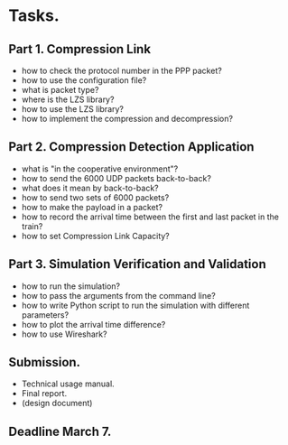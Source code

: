 

# Tasks.

## Part 1. Compression Link 
- how to check the protocol number in the PPP packet?
- how to use the configuration file? 
- what is packet type? 
- where is the LZS library? 
- how to use the LZS library?
- how to implement the compression and decompression? 

## Part 2. Compression Detection Application 
- what is "in the cooperative environment"?
- how to send the 6000 UDP packets back-to-back? 
- what does it mean by back-to-back?
- how to send two sets of 6000 packets? 
- how to make the payload in a packet? 
- how to record the arrival time between the first and last packet in the train? 
- how to set Compression Link Capacity? 

## Part 3. Simulation Verification and Validation 
- how to run the simulation? 
- how to pass the arguments from the command line?
- how to write Python script to run the simulation with different parameters?
- how to plot the arrival time difference?
- how to use Wireshark?

## Submission. 
- Technical usage manual. 
- Final report. 
- (design document)

## Deadline March 7.

 




 
 





